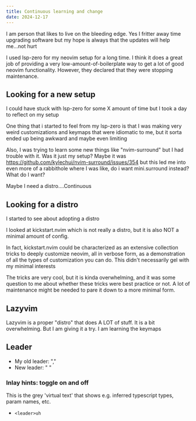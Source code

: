 ```yaml
---
title: Continuous learning and change
date: 2024-12-17
---
```


I am person that likes to live on the bleeding edge. Yes I fritter away time
upgrading software but my hope is always that the updates will help me...not
hurt

I used lsp-zero for my neovim setup for a long time. I think it does a great job
of providing a very low-amount-of-boilerplate way to get a lot of good neovim
functionality. However, they declared that they were stopping maintenance.

## Looking for a new setup

I could have stuck with lsp-zero for some X amount of time but I took a day to
reflect on my setup

One thing that i started to feel from my lsp-zero is that I was making very
weird customizations and keymaps that were idiomatic to me, but it sorta ended
up being awkward and maybe even limiting

Also, I was trying to learn some new things like "nvim-surround" but I had
trouble with it. Was it just my setup? Maybe it was
<https://github.com/kylechui/nvim-surround/issues/354> but this led me into even
more of a rabbithole where I was like, do i want mini.surround instead? What do
I want?

Maybe I need a distro....Continuous

## Looking for a distro

I started to see about adopting a distro

I looked at kickstart.nvim which is not really a distro, but it is also NOT a
minimal amount of config.

In fact, kickstart.nvim could be characterized as an extensive collection tricks
to deeply customize neovim, all in verbose form, as a demonstration of all the
types of customization you can do. This didn't necessarily gel with my minimal
interests

The tricks are very cool, but it is kinda overwhelming, and it was some question
to me about whether these tricks were best practice or not. A lot of maintenance
might be needed to pare it down to a more minimal form.

## Lazyvim

Lazyvim is a proper "distro" that does A LOT of stuff. It is a bit overwhelming.
But I am giving it a try. I am learning the keymaps

## Leader

- My old leader: ","
- New leader: " "

### Inlay hints: toggle on and off

This is the grey 'virtual text' that shows e.g. inferred typescript types, param
names, etc.

- `<leader>uh`
